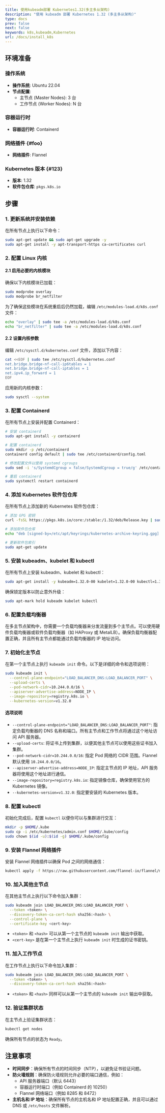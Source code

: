```yaml
---
title: 使用kubeadm部署 Kubernetes1.32(多主多从架构)
description: "使用 kubeadm 部署 Kubernetes 1.32 (多主多从架构)"
type: docs
prev: false
next: false
keywords: k8s,kubeadm,Kubernetes
url: /docs/install_k8s
---
```


## 环境准备

### 操作系统
- **操作系统**: Ubuntu 22.04
- **节点配置**:
  - 主节点 (Master Nodes): 3 台
  - 工作节点 (Worker Nodes): N 台

### 容器运行时
- **容器运行时**: Containerd

### 网络插件 {#foo}
- **网络插件**: Flannel

### Kubernetes 版本 {#123}
- **版本**: 1.32
- **软件包仓库**: `pkgs.k8s.io`

## 步骤

### 1. 更新系统并安装依赖

在所有节点上执行以下命令：

```bash
sudo apt-get update && sudo apt-get upgrade -y
sudo apt-get install -y apt-transport-https ca-certificates curl
```

### 2. 配置 Linux 内核

#### 2.1 启用必要的内核模块

确保以下内核模块已加载：

```bash
sudo modprobe overlay
sudo modprobe br_netfilter
```

为了确保这些模块在系统重启后仍然加载，编辑 `/etc/modules-load.d/k8s.conf` 文件：

```bash
echo "overlay" | sudo tee -a /etc/modules-load.d/k8s.conf
echo "br_netfilter" | sudo tee -a /etc/modules-load.d/k8s.conf
```

#### 2.2 设置内核参数

编辑 `/etc/sysctl.d/kubernetes.conf` 文件，添加以下内容：

```bash
cat <<EOF | sudo tee /etc/sysctl.d/kubernetes.conf
net.bridge.bridge-nf-call-ip6tables = 1
net.bridge.bridge-nf-call-iptables = 1
net.ipv4.ip_forward = 1
EOF
```

应用新的内核参数：

```bash
sudo sysctl --system
```

### 3. 配置 Containerd

在所有节点上安装并配置 Containerd：

```bash
# 安装 containerd
sudo apt-get install -y containerd

# 配置 containerd
sudo mkdir -p /etc/containerd
containerd config default | sudo tee /etc/containerd/config.toml

# 修改配置文件以使用 systemd cgroups
sudo sed -i 's/SystemdCgroup = false/SystemdCgroup = true/g' /etc/containerd/config.toml

# 重启 containerd
sudo systemctl restart containerd
```

### 4. 添加 Kubernetes 软件包仓库

在所有节点上添加新的 Kubernetes 软件包仓库：

```bash
# 添加 GPG 密钥
curl -fsSL https://pkgs.k8s.io/core:/stable:/1.32/deb/Release.key | sudo gpg --dearmor -o /etc/apt/keyrings/kubernetes-archive-keyring.gpg

# 添加软件包仓库
echo "deb [signed-by=/etc/apt/keyrings/kubernetes-archive-keyring.gpg] https://pkgs.k8s.io/core:/stable:/1.32/deb/ /" | sudo tee /etc/apt/sources.list.d/kubernetes.list

# 更新软件包索引
sudo apt-get update
```

### 5. 安装 kubeadm、kubelet 和 kubectl

在所有节点上安装 kubeadm、kubelet 和 kubectl：

```bash
sudo apt-get install -y kubeadm=1.32.0-00 kubelet=1.32.0-00 kubectl=1.32.0-00
```

确保锁定版本以防止意外升级：

```bash
sudo apt-mark hold kubeadm kubelet kubectl
```

### 6. 配置负载均衡器

在多主节点架构中，你需要一个负载均衡器来分发流量到多个主节点。可以使用硬件负载均衡器或软件负载均衡器（如 HAProxy 或 MetalLB）。确保负载均衡器配置正确，并且所有主节点都能通过负载均衡器的 IP 地址访问。

### 7. 初始化主节点

在第一个主节点上执行 `kubeadm init` 命令。以下是详细的命令和选项说明：

```bash
sudo kubeadm init \
  --control-plane-endpoint="LOAD_BALANCER_DNS:LOAD_BALANCER_PORT" \
  --upload-certs \
  --pod-network-cidr=10.244.0.0/16 \
  --apiserver-advertise-address=NODE_IP \
  --image-repository=registry.k8s.io \
  --kubernetes-version=v1.32.0
```

#### 选项说明

- `--control-plane-endpoint="LOAD_BALANCER_DNS:LOAD_BALANCER_PORT"`: 指定负载均衡器的 DNS 名称和端口。所有主节点和工作节点将通过这个地址访问 API 服务器。
- `--upload-certs`: 将证书上传到集群，以便其他主节点可以使用这些证书加入集群。
- `--pod-network-cidr=10.244.0.0/16`: 指定 Pod 网络的 CIDR 范围。Flannel 默认使用 `10.244.0.0/16`。
- `--apiserver-advertise-address=NODE_IP`: 指定主节点的 IP 地址，API 服务器将使用这个地址进行通信。
- `--image-repository=registry.k8s.io`: 指定镜像仓库，确保使用官方的 Kubernetes 镜像。
- `--kubernetes-version=v1.32.0`: 指定要安装的 Kubernetes 版本。

### 8. 配置 kubectl

初始化完成后，配置 `kubectl` 以便你可以与集群进行交互：

```bash
mkdir -p $HOME/.kube
sudo cp -i /etc/kubernetes/admin.conf $HOME/.kube/config
sudo chown $(id -u):$(id -g) $HOME/.kube/config
```

### 9. 安装 Flannel 网络插件

安装 Flannel 网络插件以确保 Pod 之间的网络通信：

```bash
kubectl apply -f https://raw.githubusercontent.com/flannel-io/flannel/master/Documentation/kube-flannel.yml
```

### 10. 加入其他主节点

在其他主节点上执行以下命令加入集群：

```bash
sudo kubeadm join LOAD_BALANCER_DNS:LOAD_BALANCER_PORT \
  --token <token> \
  --discovery-token-ca-cert-hash sha256:<hash> \
  --control-plane \
  --certificate-key <cert-key>
```

- `<token>` 和 `<hash>` 可以从第一个主节点的 `kubeadm init` 输出中获取。
- `<cert-key>` 是在第一个主节点上执行 `kubeadm init` 时生成的证书密钥。

### 11. 加入工作节点

在工作节点上执行以下命令加入集群：

```bash
sudo kubeadm join LOAD_BALANCER_DNS:LOAD_BALANCER_PORT \
  --token <token> \
  --discovery-token-ca-cert-hash sha256:<hash>
```

- `<token>` 和 `<hash>` 同样可以从第一个主节点的 `kubeadm init` 输出中获取。

### 12. 验证集群状态

在主节点上验证集群状态：

```bash
kubectl get nodes
```

确保所有节点的状态为 `Ready`。

## 注意事项

- **时间同步**：确保所有节点的时间同步（NTP），以避免证书验证问题。
- **防火墙规则**：确保防火墙规则允许必要的端口通信，例如：
  - API 服务器端口（默认 6443）
  - 容器运行时端口（例如 Containerd 的 10250）
  - Flannel 网络端口（例如 8285 和 8472）
- **主机名和 IP 地址**：确保所有节点的主机名和 IP 地址配置正确，并且可以通过 DNS 或 `/etc/hosts` 文件解析。

[^1]: 脚注测试
